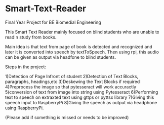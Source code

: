 # Smart-Text-Reader
Final Year Project for BE Biomedial Engineering 

This Smart Text Reader mainly focused on blind students who are unable to read n study from books.

Main idea is that text from page of book is detected and recognized  and later it is 
converted into speech by textToSpeech. Then using rpi, this audio can be given as output
via headfone to blind students.


Steps in the project:

1)Detection of Page Infront of student
2)Detection of Text Blocks, paragraphs, headings,etc
3)Deskewing the Text Blocks if required
4)Preprocess the image so that pytesseract will work accuractly
5)conversion of text from image into string using Pytesseract
6)Performing text to speech on extraxted text using gttps or pyttsx library
7)Giving this speech input to RaspberryPi
8)Giving the speech as output via headphone using RaspberryPi.





(Please add if something is missed or needs to be improved)
